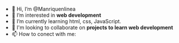 - 👋 Hi, I’m @Manriquenlinea
- 👀 I’m interested in **web development**
- 🌱 I’m currently learning html, css, JavaScript.
- 💞️ I'm looking to collaborate on **projects to learn web development**
- 📫 How to conect with me:

<!---
Manriquenlinea/Manriquenlinea is a ✨ special ✨ repository because its `README.md` (this file) appears on your GitHub profile.
You can click the Preview link to take a look at your changes.
--->
